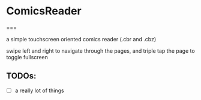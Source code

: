 # ComicsReader
===

a simple touchscreen oriented comics reader (.cbr and .cbz)


swipe left and right to navigate through the pages, and triple tap the page to toggle fullscreen


## TODOs:
* [ ] a really lot of things